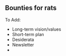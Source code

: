 ## Bounties for rats


To Add:
- Long-term vision/values
- Short-term plan
- Desiderata
- Newsletter
- 
